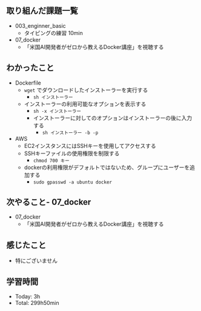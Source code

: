 ## 取り組んだ課題一覧
- 003_enginner_basic
  - タイピングの練習 10min
- 07_docker
  - 「米国AI開発者がゼロから教えるDocker講座」を視聴する
## わかったこと
- Dockerfile
  - `wget` でダウンロードしたインストーラーを実行する
    - `sh インストーラー`
  - インストーラーの利用可能なオプションを表示する
    - `sh -x インストーラー`
    - インストーラーに対してのオプションはインストーラーの後に入力する
      - `sh インストーラー -b -p`
- AWS
  - EC2インスタンスにはSSHキーを使用してアクセスする
  - SSHキーファイルの使用権限を制限する
    - `chmod 700 キー`
  - dockerの利用権限がデフォルトではないため、グループにユーザーを追加する
    - `sudo gpasswd -a ubuntu docker`
## 次やること- 07_docker
- 07_docker
  - 「米国AI開発者がゼロから教えるDocker講座」を視聴する
## 感じたこと
- 特にございません
## 学習時間
- Today: 3h
- Total: 299h50min